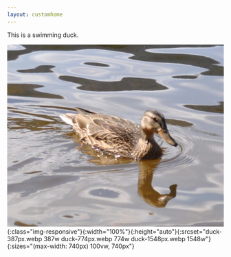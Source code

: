 ```yaml
---
layout: customhome
---
```


This is a swimming duck.

![A swimming duck](assets/duck-1548px.webp){:class="img-responsive"}{:width="100%"}{:height="auto"}{:srcset="duck-387px.webp 387w duck-774px.webp 774w duck-1548px.webp 1548w"}{:sizes="(max-width: 740px) 100vw, 740px"}
